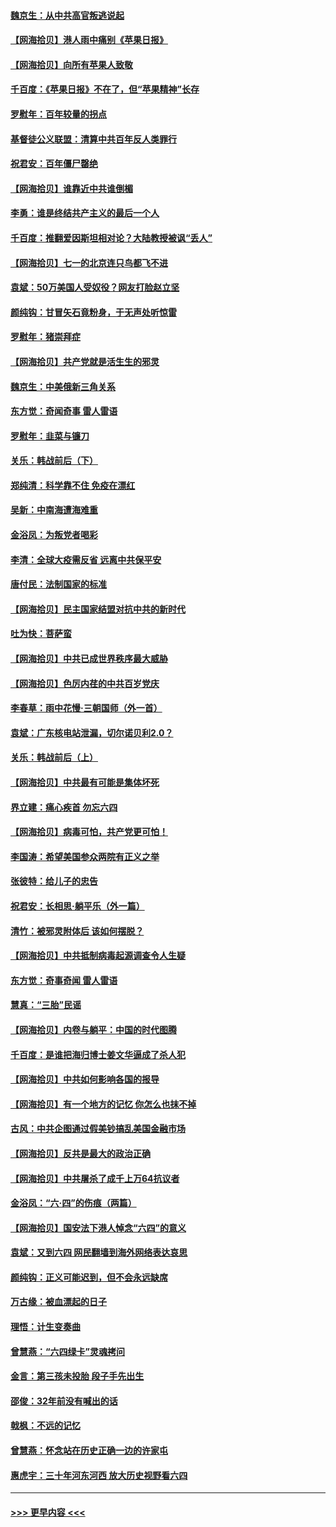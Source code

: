 #### [魏京生：从中共高官叛逃说起](../pages/nsc993/n13048997.md?t=06262101) 
#### [【网海拾贝】港人雨中痛别《苹果日报》](../pages/nsc993/n13048941.md?t=06262101) 
#### [【网海拾贝】向所有苹果人致敬](../pages/nsc993/n13046795.md?t=06262101) 
#### [千百度：《苹果日报》不在了，但“苹果精神”长存](../pages/nsc993/n13046703.md?t=06262101) 
#### [罗慰年：百年较量的拐点](../pages/nsc993/n13046542.md?t=06262101) 
#### [基督徒公义联盟：清算中共百年反人类罪行](../pages/nsc993/n13046499.md?t=06262101) 
#### [祝君安：百年僵尸罄绝](../pages/nsc993/n13045595.md?t=06262101) 
#### [【网海拾贝】谁靠近中共谁倒楣](../pages/nsc993/n13044667.md?t=06262101) 
#### [李勇：谁是终结共产主义的最后一个人](../pages/nsc993/n13044397.md?t=06262101) 
#### [千百度：推翻爱因斯坦相对论？大陆教授被讽“丢人”](../pages/nsc993/n13043908.md?t=06262101) 
#### [【网海拾贝】七一的北京连只鸟都飞不进](../pages/nsc993/n13041377.md?t=06262101) 
#### [袁斌：50万美国人受奴役？网友打脸赵立坚](../pages/nsc993/n13041330.md?t=06262101) 
#### [颜纯钩：甘冒矢石竟粉身，于无声处听惊雷](../pages/nsc993/n13041140.md?t=06262101) 
#### [罗慰年：猪崇拜症](../pages/nsc993/n13041071.md?t=06262101) 
#### [【网海拾贝】共产党就是活生生的邪灵](../pages/nsc993/n13036627.md?t=06262101) 
#### [魏京生：中美俄新三角关系](../pages/nsc993/n13035986.md?t=06262101) 
#### [东方觉：奇闻奇事 雷人雷语](../pages/nsc993/n13035878.md?t=06262101) 
#### [罗慰年：韭菜与镰刀](../pages/nsc993/n13034374.md?t=06262101) 
#### [关乐：韩战前后（下）](../pages/nsc993/n13034113.md?t=06262101) 
#### [郑纯清：科学靠不住 免疫在漂红](../pages/nsc993/n13034093.md?t=06262101) 
#### [吴新：中南海遭海难重](../pages/nsc993/n13034084.md?t=06262101) 
#### [金浴凤：为叛党者喝彩](../pages/nsc993/n13034058.md?t=06262101) 
#### [李清：全球大疫需反省 远离中共保平安](../pages/nsc993/n13033784.md?t=06262101) 
#### [唐付民：法制国家的标准](../pages/nsc993/n13032944.md?t=06262101) 
#### [【网海拾贝】民主国家结盟对抗中共的新时代](../pages/nsc993/n13031717.md?t=06262101) 
#### [吐为快：菩萨蛮](../pages/nsc993/n13030033.md?t=06262101) 
#### [【网海拾贝】中共已成世界秩序最大威胁](../pages/nsc993/n13028138.md?t=06262101) 
#### [【网海拾贝】色厉内荏的中共百岁党庆](../pages/nsc993/n13025582.md?t=06262101) 
#### [李春草：雨中花慢‧三朝国师（外一首）](../pages/nsc993/n13025567.md?t=06262101) 
#### [袁斌：广东核电站泄漏，切尔诺贝利2.0？](../pages/nsc993/n13025475.md?t=06262101) 
#### [关乐：韩战前后（上）](../pages/nsc993/n13025387.md?t=06262101) 
#### [【网海拾贝】中共最有可能是集体坏死](../pages/nsc993/n13023101.md?t=06262101) 
#### [界立建：痛心疾首 勿忘六四](../pages/nsc993/n13022339.md?t=06262101) 
#### [【网海拾贝】病毒可怕，共产党更可怕！](../pages/nsc993/n13020728.md?t=06262101) 
#### [李国涛：希望美国参众两院有正义之举](../pages/nsc993/n13020674.md?t=06262101) 
#### [张彼特：给儿子的忠告](../pages/nsc993/n13018934.md?t=06262101) 
#### [祝君安：长相思‧躺平乐（外一篇）](../pages/nsc993/n13018923.md?t=06262101) 
#### [清竹：被邪灵附体后 该如何摆脱？](../pages/nsc993/n13018877.md?t=06262101) 
#### [【网海拾贝】中共抵制病毒起源调查令人生疑](../pages/nsc993/n13017785.md?t=06262101) 
#### [东方觉：奇事奇闻 雷人雷语](../pages/nsc993/n13017577.md?t=06262101) 
#### [慧真：“三胎”民谣](../pages/nsc993/n13017394.md?t=06262101) 
#### [【网海拾贝】内卷与躺平：中国的时代图腾](../pages/nsc993/n13016128.md?t=06262101) 
#### [千百度：是谁把海归博士姜文华逼成了杀人犯](../pages/nsc993/n13015218.md?t=06262101) 
#### [【网海拾贝】中共如何影响各国的报导](../pages/nsc993/n13012599.md?t=06262101) 
#### [【网海拾贝】有一个地方的记忆 你怎么也抹不掉](../pages/nsc993/n13009802.md?t=06262101) 
#### [古风：中共企图通过假美钞搞乱美国金融市场](../pages/nsc993/n13009626.md?t=06262101) 
#### [【网海拾贝】反共是最大的政治正确](../pages/nsc993/n13007051.md?t=06262101) 
#### [【网海拾贝】中共屠杀了成千上万64抗议者](../pages/nsc993/n13002713.md?t=06262101) 
#### [金浴凤：“六·四”的伤痕（两篇）](../pages/nsc993/n13001719.md?t=06262101) 
#### [【网海拾贝】国安法下港人悼念“六四”的意义](../pages/nsc993/n13001039.md?t=06262101) 
#### [袁斌：又到六四 网民翻墙到海外网络表达哀思](../pages/nsc993/n13000995.md?t=06262101) 
#### [颜纯钩：正义可能迟到，但不会永远缺席](../pages/nsc993/n13000920.md?t=06262101) 
#### [万古缘：被血漂起的日子](../pages/nsc993/n13000914.md?t=06262101) 
#### [理悟：计生变奏曲](../pages/nsc993/n13000414.md?t=06262101) 
#### [曾慧燕：“六四绿卡”灵魂拷问](../pages/nsc993/n13000277.md?t=06262101) 
#### [金言：第三孩未投胎 段子手先出生](../pages/nsc993/n13000215.md?t=06262101) 
#### [邵俊：32年前没有喊出的话](../pages/nsc993/n13000181.md?t=06262101) 
#### [戟枫：不远的记忆](../pages/nsc993/n13000121.md?t=06262101) 
#### [曾慧燕：怀念站在历史正确一边的许家屯](../pages/nsc993/n13000073.md?t=06262101) 
#### [惠虎宇：三十年河东河西 放大历史视野看六四](../pages/nsc993/n13000018.md?t=06262101) 

----
#### [ >>> 更早内容 <<< ](../indexes/nsc993-earlier.md)
